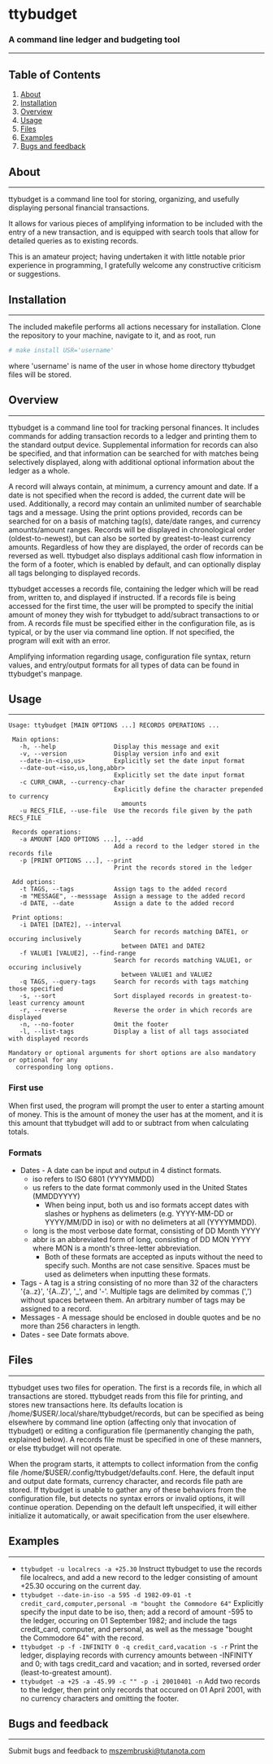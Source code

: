# ttybudget
### A command line ledger and budgeting tool
-----------------
## Table of Contents
1. [About](https://github.com/uglifruit3/ttybudget#about)
2. [Installation](https://github.com/uglifruit3/ttybudget#installation)
3. [Overview](https://github.com/uglifruit3/ttybudget#overview)
4. [Usage](https://github.com/uglifruit3/ttybudget#usage)
5. [Files](https://github.com/uglifruit3/ttybudget#files)
6. [Examples](https://github.com/uglifruit3/ttybudget#example)
7. [Bugs and feedback](https://github.com/uglifruit3/ttybudget#bugs-and-feedback)

## About
-----------------
ttybudget is a command line tool for storing, organizing, and usefully displaying personal financial transactions.

It allows for various pieces of amplifying information to be included with the entry of a new transaction, and is equipped with search tools that allow for detailed queries as to existing records.

This is an amateur project; having undertaken it with little notable prior experience in programming, I gratefully welcome any constructive criticism or suggestions.

## Installation
-----------------
The included makefile performs all actions necessary for installation. Clone the repository to your machine, navigate to it, and as root, run 
```bash
# make install USR='username'
```
where 'username' is name of the user in whose home directory ttybudget files will be stored.

## Overview
-----------------
ttybudget is a command line tool for tracking personal finances. It includes commands for adding transaction records to a ledger and printing them to the standard output device. Supplemental information for records can also be specified, and that information can be searched for with matches being selectively displayed, along with additional optional information about the ledger as a whole.

A record will always contain, at minimum, a currency amount and date. If a date is not specified when the record is added, the current date will be used. Additionally, a record may contain an unlimited number of searchable tags and a message. Using the print options provided, records can be searched for on a basis of matching tag(s), date/date ranges, and currency amounts/amount ranges. Records will be displayed in chronological order (oldest-to-newest), but can also be sorted by greatest-to-least currency amounts. Regardless of how they are displayed, the order of records can be reversed as well. ttybudget also displays additional cash flow information in the form of a footer, which is enabled by default, and can optionally display all tags belonging to displayed records. 

ttybudget accesses a records file, containing the ledger which will be read from, written to, and displayed if instructed. If a records file is being accessed for the first time, the user will be prompted to specify the initial amount of money they wish for ttybudget to add/subract transactions to or from. A records file must be specified either in the configuration file, as is typical, or by the user via command line option. If not specified, the program will exit with an error.

Amplifying information regarding usage, configuration file syntax, return values, and entry/output formats for all types of data can be found in ttybudget's manpage.

## Usage
-----------------
```
Usage: ttybudget [MAIN OPTIONS ...] RECORDS OPERATIONS ...

 Main options:
   -h, --help                Display this message and exit
   -v, --version             Display version info and exit
   --date-in-<iso,us>        Explicitly set the date input format
   --date-out-<iso,us,long,abbr>
                             Explicitly set the date input format
   -c CURR_CHAR, --currency-char
                             Explicitly define the character prepended to currency
                               amounts
   -u RECS_FILE, --use-file  Use the records file given by the path RECS_FILE

 Records operations:
   -a AMOUNT [ADD OPTIONS ...], --add
                             Add a record to the ledger stored in the records file
   -p [PRINT OPTIONS ...], --print
                             Print the records stored in the ledger

 Add options:
   -t TAGS, --tags           Assign tags to the added record
   -m "MESSAGE", --messsage  Assign a message to the added record
   -d DATE, --date           Assign a date to the added record

 Print options:
   -i DATE1 [DATE2], --interval
                             Search for records matching DATE1, or occuring inclusively
                               between DATE1 and DATE2
   -f VALUE1 [VALUE2], --find-range
                             Search for records matching VALUE1, or occuring inclusively
                               between VALUE1 and VALUE2
   -q TAGS, --query-tags     Search for records with tags matching those specified
   -s, --sort                Sort displayed records in greatest-to-least currency amount
   -r, --reverse             Reverse the order in which records are displayed
   -n, --no-footer           Omit the footer
   -l, --list-tags           Display a list of all tags associated with displayed records

Mandatory or optional arguments for short options are also mandatory or optional for any
  corresponding long options.
```
### First use
When first used, the program will prompt the user to enter a starting amount of money. This is the amount of money the user has at the moment, and it is this amount that ttybudget will add to or subtract from when calculating totals.

### Formats
* Dates - A date can be input and output in 4 distinct formats.
	* iso refers to ISO 6801 (YYYYMMDD)
	* us refers to the date format commonly used in the United States (MMDDYYYY)
		* When being input, both us and iso formats accept dates with slashes or hyphens as delimeters (e.g. YYYY-MM-DD or YYYY/MM/DD in iso) or with no delimeters at all (YYYYMMDD).
	* long is the most verbose date format, consisting of DD Month YYYY
	* abbr is an abbreviated form of long, consisting of DD MON YYYY where MON is a month's three-letter abbreviation.
		* Both of these formats are accepted as inputs without the need to specify such. Months are not case sensitive. Spaces must be used as delimeters when inputting these formats.
* Tags - A tag is a string consisting of no more than 32 of the characters '{a..z}', '{A..Z}', '\_', and '-'. Multiple tags are delimited by commas (',') without spaces between them. An arbitrary number of tags may be assigned to a record.
* Messages - A message should be enclosed in double quotes and be no more than 256 characters in length.
* Dates - see Date formats above.

## Files
-----------------
ttybudget uses two files for operation. The first is a records file, in which all transactions are stored. ttybudget reads from this file for printing, and stores new transactions here. Its defaults location is /home/$USER/.local/share/ttybudget/records, but can be specified as being elsewhere by command line option (affecting only that invocation of ttybudget) or editing a configuration file (permanently changing the path, explained below). A records file must be specified in one of these manners, or else ttybudget will not operate.

When the program starts, it attempts to collect information from the config file /home/$USER/.config/ttybudget/defaults.conf. Here, the default input and output date formats, currency character, and records file path are stored. If ttybudget is unable to gather any of these behaviors from the configuration file, but detects no syntax errors or invalid options, it will continue operation. Depending on the default left unspecified, it will either initialize it automatically, or await specification from the user elsewhere. 

## Examples
-----------------
* `ttybudget -u localrecs -a +25.30` Instruct ttybudget to use the records file localrecs, and add a new record to the ledger consisting of amount +25.30 occuring on the current day.
* `ttybudget --date-in-iso -a 595 -d 1982-09-01 -t credit_card,computer,personal -m "bought the Commodore 64"` Explicitly specify the input date to be iso, then; add a record of amount -595 to the ledger, occuring on 01 September 1982; and include the tags credit_card, computer, and personal, as well as the message "bought the Commodore 64" with the record.
* `ttybudget -p -f -INFINITY 0 -q credit_card,vacation -s -r` Print the ledger, displaying records with currency amounts between -INFINITY and 0; with tags credit\_card and vacation; and in sorted, reversed order (least-to-greatest amount).
* `ttybudget -a +25 -a -45.99 -c "" -p -i 20010401 -n` Add two records to the ledger, then print only records that occured on 01 April 2001, with no currency characters and omitting the footer.

## Bugs and feedback
-----------------
Submit bugs and feedback to mszembruski@tutanota.com
